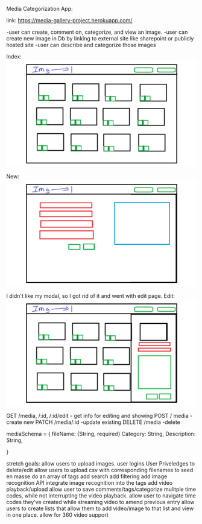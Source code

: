 Media Categorization App:

link: https://media-gallery-project.herokuapp.com/


-user can create, comment on,  categorize, and view an image. 
-user can create new image in Db by linking to external site like sharepoint or publicly hosted site
-user can describe and categorize those images

Index: ![Index](index.png)
 



New:  ![Index](new.png)

















I didn't like my modal, so I got rid of it and went with edit page. 
Edit: ![Index](edit.png)
 










GET /media, /:id, /:id/edit  - get info for editing and showing
POST / media      - create new 
PATCH /media/:id  -update existing
DELETE /media    -delete


mediaSchema = {
    fileName: {String, required}
    Category: String, 
    Description: String, 
    
}




stretch goals:
allow users to upload images. 
user logins
User Priveledges to delete/edit
allow users to upload csv with corresponding filenames to seed en masse
do an array of tags
add search
add filtering
add image recognition API
integrate image recognition into the tags
add video playback/upload
allow user to save comments/tags/categorize mulitple time codes, while not interrupting the video playback. 
allow user to navigate time codes they've created while streaming video to amend previous entry
allow users to create lists that allow them to add video/image to that list and view in one place. 
allow for 360 video support
